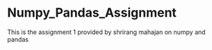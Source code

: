 # Numpy_Pandas_Assignment
This is the assignment 1 provided by shrirang mahajan on numpy and pandas
